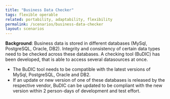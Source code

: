 ```yaml
---
title: "Business Data Checker"
tags: flexible operable
related: portability, adaptability, flexibility 
permalink: /scenarios/business-data-checker
layout: scenarios
---
```


<div class="arc42-help" markdown="1">

**Background**: Business data is stored in different databases (MySql, PostgreSQL, Oracle, DB2).
Integrity and consistency of certain data types need to be checked across these databases.
A checking tool (BuDIC) has been developed, that is able to access several datasources at once.

* The BuDIC tool needs to be compatible with the latest versions of MySql, PostgreSQL, Oracle and DB2.
* If an update or new version of one of these databases is released by the respective vendor, BuDIC can be updated to be compliant with the new version within 2 person-days of development and test effort.
</div><br>







